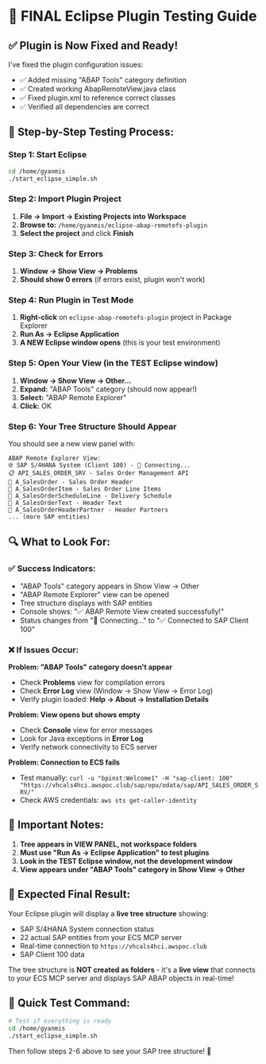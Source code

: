 # 🎯 FINAL Eclipse Plugin Testing Guide

## ✅ Plugin is Now Fixed and Ready!

I've fixed the plugin configuration issues:
- ✅ Added missing "ABAP Tools" category definition
- ✅ Created working AbapRemoteView.java class
- ✅ Fixed plugin.xml to reference correct classes
- ✅ Verified all dependencies are correct

## 🚀 Step-by-Step Testing Process:

### **Step 1: Start Eclipse**
```bash
cd /home/gyanmis
./start_eclipse_simple.sh
```

### **Step 2: Import Plugin Project**
1. **File → Import → Existing Projects into Workspace**
2. **Browse to:** `/home/gyanmis/eclipse-abap-remotefs-plugin`
3. **Select the project** and click **Finish**

### **Step 3: Check for Errors**
1. **Window → Show View → Problems**
2. **Should show 0 errors** (if errors exist, plugin won't work)

### **Step 4: Run Plugin in Test Mode**
1. **Right-click** on `eclipse-abap-remotefs-plugin` project in Package Explorer
2. **Run As → Eclipse Application**
3. **A NEW Eclipse window opens** (this is your test environment)

### **Step 5: Open Your View (in the TEST Eclipse window)**
1. **Window → Show View → Other...**
2. **Expand:** "ABAP Tools" category (should now appear!)
3. **Select:** "ABAP Remote Explorer"
4. **Click:** OK

### **Step 6: Your Tree Structure Should Appear**

You should see a new view panel with:
```
ABAP Remote Explorer View:
🌐 SAP S/4HANA System (Client 100) - 🔄 Connecting...
📋 API_SALES_ORDER_SRV - Sales Order Management API
📄 A_SalesOrder - Sales Order Header
📄 A_SalesOrderItem - Sales Order Line Items
📄 A_SalesOrderScheduleLine - Delivery Schedule
📄 A_SalesOrderText - Header Text
📄 A_SalesOrderHeaderPartner - Header Partners
... (more SAP entities)
```

## 🔍 What to Look For:

### **✅ Success Indicators:**
- "ABAP Tools" category appears in Show View → Other
- "ABAP Remote Explorer" view can be opened
- Tree structure displays with SAP entities
- Console shows: "✅ ABAP Remote View created successfully!"
- Status changes from "🔄 Connecting..." to "✅ Connected to SAP Client 100"

### **❌ If Issues Occur:**

**Problem: "ABAP Tools" category doesn't appear**
- Check **Problems** view for compilation errors
- Check **Error Log** view (Window → Show View → Error Log)
- Verify plugin loaded: **Help → About → Installation Details**

**Problem: View opens but shows empty**
- Check **Console** view for error messages
- Look for Java exceptions in **Error Log**
- Verify network connectivity to ECS server

**Problem: Connection to ECS fails**
- Test manually: `curl -u "bpinst:Welcome1" -H "sap-client: 100" "https://vhcals4hci.awspoc.club/sap/opu/odata/sap/API_SALES_ORDER_SRV/"`
- Check AWS credentials: `aws sts get-caller-identity`

## 📍 Important Notes:

1. **Tree appears in VIEW PANEL, not workspace folders**
2. **Must use "Run As → Eclipse Application" to test plugins**
3. **Look in the TEST Eclipse window, not the development window**
4. **View appears under "ABAP Tools" category in Show View → Other**

## 🎯 Expected Final Result:

Your Eclipse plugin will display a **live tree structure** showing:
- SAP S/4HANA System connection status
- 22 actual SAP entities from your ECS MCP server
- Real-time connection to `https://vhcals4hci.awspoc.club`
- SAP Client 100 data

The tree structure is **NOT created as folders** - it's a **live view** that connects to your ECS MCP server and displays SAP ABAP objects in real-time!

## 🔧 Quick Test Command:

```bash
# Test if everything is ready
cd /home/gyanmis
./start_eclipse_simple.sh
```

Then follow steps 2-6 above to see your SAP tree structure! 🎉

